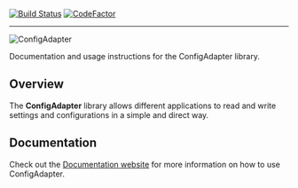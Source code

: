 [![Build Status](https://carlubian.visualstudio.com/GitHub%20Interop/_apis/build/status/ConfigAdapter%20Build)](https://carlubian.visualstudio.com/GitHub%20Interop/_build/latest?definitionId=15)
[![CodeFactor](https://www.codefactor.io/repository/github/carlubian/configadapter/badge)](https://www.codefactor.io/repository/github/carlubian/configadapter)
<hr/>

![ConfigAdapter](https://carlubian.azurewebsites.net/images/ConfigAdapterV2.png?maxAge=2592000 "ConfigAdapter")

Documentation and usage instructions for the ConfigAdapter library.

## Overview
The <strong>ConfigAdapter</strong> library allows different applications to read and write settings and configurations in a simple and direct way. 

## Documentation
Check out the [Documentation website](https://carlubian.github.io/ConfigAdapter/Index.html) for more information on how to use ConfigAdapter.
